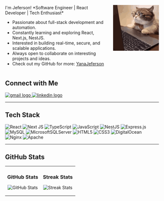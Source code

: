 
<!-- Container grid con dos columnas -->
<div align="left" style="display: grid; grid-template-columns: 1fr auto; align-items: start; gap: 20px;">

<!-- Columna 1: Texto de introducción -->
<div>
I'm Jeferson!
*Software Engineer | React Developer | Tech Enthusiast*

-  Passionate about full-stack development and automation.  
-  Constantly learning and exploring React, Next.js, NestJS.  
-  Interested in building real-time, secure, and scalable applications.  
-  Always open to collaborate on interesting projects and ideas.  
-  Check out my GitHub for more: [YanaJeferson](https://github.com/YanaJeferson)

</div>

<!-- Columna 2: GIF -->
<div>
  <img src="https://raw.githubusercontent.com/YanaJeferson/yanajeferson/refs/heads/main/gatinho-gato.gif" width="150" alt="Gatinho Gato GIF" />
</div>

</div>

<!-- Contact Section -->
## Connect with Me
<div align="left">
  <a href="mailto:your_email@gmail.com">
    <img src="https://img.shields.io/static/v1?message=Gmail&logo=gmail&label=&color=D14836&logoColor=white&labelColor=&style=for-the-badge" height="35" alt="gmail logo" />
  </a>
  <a href="https://www.linkedin.com/in/your-linkedin">
    <img src="https://img.shields.io/static/v1?message=LinkedIn&logo=linkedin&label=&color=0077B5&logoColor=white&labelColor=&style=for-the-badge" height="35" alt="linkedin logo" />
  </a>
</div>

---

<!-- Tech Stack -->
## Tech Stack
![React](https://img.shields.io/badge/react-%2320232a.svg?logo=react&logoColor=%2361DAFB)
![Next JS](https://img.shields.io/badge/Next-black?logo=next.js&logoColor=white)
![TypeScript](https://img.shields.io/badge/typescript-%23007ACC.svg?logo=typescript&logoColor=white)
![JavaScript](https://img.shields.io/badge/javascript-%23323330.svg?logo=javascript&logoColor=%23F7DF1E)
![NestJS](https://img.shields.io/badge/nestjs-%23E0234E.svg?logo=nestjs&logoColor=white)
![Express.js](https://img.shields.io/badge/express.js-%23404d59.svg?logo=express&logoColor=%2361DAFB)
![MySQL](https://img.shields.io/badge/mysql-4479A1.svg?logo=mysql&logoColor=white)
![MicrosoftSQLServer](https://img.shields.io/badge/Microsoft%20SQL%20Server-CC2927?logo=microsoft%20sql%20server&logoColor=white)
![HTML5](https://img.shields.io/badge/html5-%23E34F26.svg?logo=html5&logoColor=white)
![CSS3](https://img.shields.io/badge/css3-%231572B6.svg?logo=css3&logoColor=white)
![DigitalOcean](https://img.shields.io/badge/DigitalOcean-%230167ff.svg?logo=digitalOcean&logoColor=white)
![Nginx](https://img.shields.io/badge/nginx-%23009639.svg?logo=nginx&logoColor=white)
![Apache](https://img.shields.io/badge/apache-%23D42029.svg?logo=apache&logoColor=white)

---

<!-- GitHub Stats -->
## GitHub Stats

<table width="100%">
  <tr>
    <td width="50%">
      <h3 align="center"><strong>GitHub Stats</strong></h3>
      <p align="center">
        <img src="https://github-readme-stats.vercel.app/api?username=YanaJeferson&count_private=true&show_icons=true&theme=nightowl" alt="GitHub Stats" />
      </p>
    </td>
    <td width="50%">
      <h3 align="center"><strong>Streak Stats</strong></h3>
      <p align="center">
        <img src="https://streak-stats.demolab.com?user=YanaJeferson&theme=nightowl" alt="Streak Stats" />
      </p>
    </td>
  </tr>
</table>


